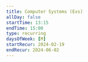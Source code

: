 ```yaml
---
title: Computer Systems (Exs)
allDay: false
startTime: 13:15
endTime: 15:00
type: recurring
daysOfWeek: [M]
startRecur: 2024-02-19
endRecur: 2024-06-02
---
```

